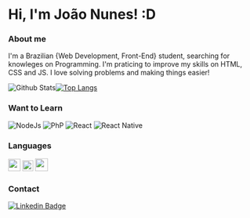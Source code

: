 # Hi, I'm João Nunes! :D

### About me 

I'm a Brazilian {Web Development, Front-End} student, searching for knowleges on Programming. I'm praticing to improve my skills on HTML, CSS and JS. I love solving problems and making things easier!

![Github Stats](https://github-readme-stats.vercel.app/api?username=JSenun&theme=vue-dark&show_icons=true)[![Top Langs](https://github-readme-stats.vercel.app/api/top-langs/?username=JSenun&langs_count=8&show_icons=true&theme=tokyonight)](https://github.com/JSenun/github-readme-stats)

### Want to Learn

![NodeJs](https://img.shields.io/badge/Node.js-43853D?style=for-the-badge&logo=node.js&logoColor=white) ![PhP](https://img.shields.io/badge/PHP-777BB4?style=for-the-badge&logo=php&logoColor=white) ![React](https://img.shields.io/badge/React-20232A?style=for-the-badge&logo=react&logoColor=61DAFB) ![React Native](https://img.shields.io/badge/React_Native-20232A?style=for-the-badge&logo=react&logoColor=61DAFB)

### Languages

<img src="https://upload.wikimedia.org/wikipedia/commons/6/6a/JavaScript-logo.png" width="25px"> <img src="https://logodownload.org/wp-content/uploads/2016/10/html5-logo-8.png" width="22px"> <img src="https://cdn4.iconfinder.com/data/icons/social-media-logos-6/512/121-css3-512.png" width="26px">

### Contact

[![Linkedin Badge](https://img.shields.io/badge/-LinkedIn-blue?style=flat-square&logo=Linkedin&logoColor=white&link=https://www.linkedin.com/in/fagnerpsantos/)](https://www.linkedin.com/in/jo%C3%A3o-victor-nunes-da-silva-9b9b311ba/) 

